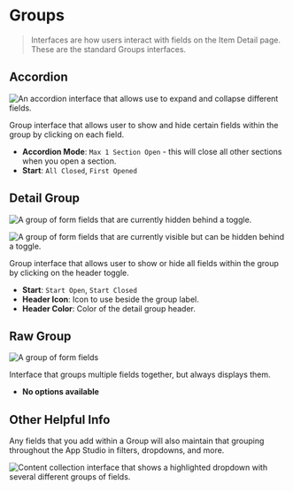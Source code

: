 # Groups

> Interfaces are how users interact with fields on the Item Detail page. These are the standard Groups interfaces.

## Accordion

![An accordion interface that allows use to expand and collapse different fields.](https://cdn.directus.io/docs/v9/configuration/data-model/fields/interfaces-20230308/interface-accordion.webp)

Group interface that allows user to show and hide certain fields within the group by clicking on each field.

- **Accordion Mode**: `Max 1 Section Open` - this will close all other sections when you open a section.
- **Start**: `All Closed`, `First Opened`

## Detail Group

![A group of form fields that are currently hidden behind a toggle.](https://cdn.directus.io/docs/v9/configuration/data-model/fields/interfaces-20230308/interface-detailgroup-closed.webp)

![A group of form fields that are currently visible but can be hidden behind a toggle.](https://cdn.directus.io/docs/v9/configuration/data-model/fields/interfaces-20230308/interface-detailgroup-open.webp)

Group interface that allows user to show or hide all fields within the group by clicking on the header toggle.

- **Start**: `Start Open`, `Start Closed`
- **Header Icon**: Icon to use beside the group label.
- **Header Color**: Color of the detail group header.

## Raw Group

![A group of form fields](https://cdn.directus.io/docs/v9/configuration/data-model/fields/interfaces-20230308/interface-rawgroup.webp)

Interface that groups multiple fields together, but always displays them.

- **No options available**

## Other Helpful Info

Any fields that you add within a Group will also maintain that grouping throughout the App Studio in filters, dropdowns,
and more.

![Content collection interface that shows a highlighted dropdown with several different groups of fields.](https://cdn.directus.io/docs/v9/configuration/data-model/fields/interfaces-20230308/interface-group-filter.webp)
